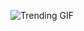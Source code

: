 ![Trending GIF](https://media1.giphy.com/media/v1.Y2lkPThiYjIxNzcyd29jamg5MjQ2c3I5Yng1d2E3cjEzNHpucnM5M29pbnE0eXRnYThoMCZlcD12MV9naWZzX3NlYXJjaCZjdD1n/bGgsc5mWoryfgKBx1u/giphy.gif)
